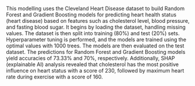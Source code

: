 This modelling uses the Cleveland Heart Disease dataset to build Random Forest and Gradient Boosting models for predicting heart health status (heart disease) based on features such as cholesterol level, blood pressure, and fasting blood sugar. It begins by loading the dataset, handling missing values. The dataset is then split into training (80%) and test (20%) sets. Hyperparameter tuning is performed, and the models are trained using the optimal values with 1000 trees. The models are then evaluated on the test dataset. The predictions for Random Forest and Gradient Boosting models yield accuracies of 73.33% and 70%, respectively. Additionally, SHAP (explainable AI) analysis revealed that cholesterol has the most positive influence on heart status with a score of 230, followed by maximum heart rate during exercise with a score of 160.
